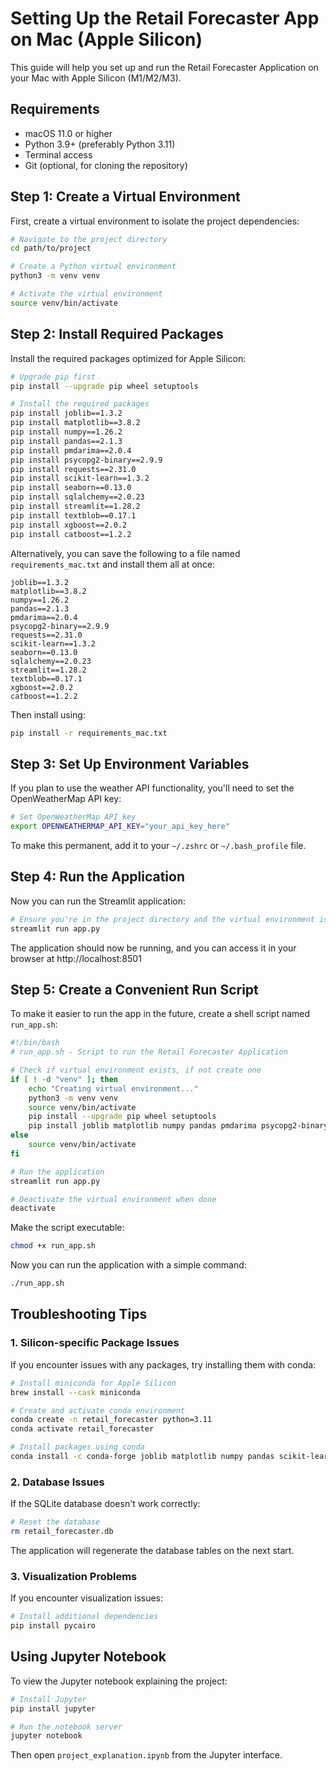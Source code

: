 # Setting Up the Retail Forecaster App on Mac (Apple Silicon)

This guide will help you set up and run the Retail Forecaster Application on your Mac with Apple Silicon (M1/M2/M3).

## Requirements

- macOS 11.0 or higher
- Python 3.9+ (preferably Python 3.11)
- Terminal access
- Git (optional, for cloning the repository)

## Step 1: Create a Virtual Environment

First, create a virtual environment to isolate the project dependencies:

```bash
# Navigate to the project directory
cd path/to/project

# Create a Python virtual environment
python3 -m venv venv

# Activate the virtual environment
source venv/bin/activate
```

## Step 2: Install Required Packages

Install the required packages optimized for Apple Silicon:

```bash
# Upgrade pip first
pip install --upgrade pip wheel setuptools

# Install the required packages
pip install joblib==1.3.2
pip install matplotlib==3.8.2
pip install numpy==1.26.2
pip install pandas==2.1.3
pip install pmdarima==2.0.4
pip install psycopg2-binary==2.9.9
pip install requests==2.31.0
pip install scikit-learn==1.3.2
pip install seaborn==0.13.0
pip install sqlalchemy==2.0.23
pip install streamlit==1.28.2
pip install textblob==0.17.1
pip install xgboost==2.0.2
pip install catboost==1.2.2
```

Alternatively, you can save the following to a file named `requirements_mac.txt` and install them all at once:

```
joblib==1.3.2
matplotlib==3.8.2
numpy==1.26.2
pandas==2.1.3
pmdarima==2.0.4
psycopg2-binary==2.9.9
requests==2.31.0
scikit-learn==1.3.2
seaborn==0.13.0
sqlalchemy==2.0.23
streamlit==1.28.2
textblob==0.17.1
xgboost==2.0.2
catboost==1.2.2
```

Then install using:

```bash
pip install -r requirements_mac.txt
```

## Step 3: Set Up Environment Variables

If you plan to use the weather API functionality, you'll need to set the OpenWeatherMap API key:

```bash
# Set OpenWeatherMap API key
export OPENWEATHERMAP_API_KEY="your_api_key_here"
```

To make this permanent, add it to your `~/.zshrc` or `~/.bash_profile` file.

## Step 4: Run the Application

Now you can run the Streamlit application:

```bash
# Ensure you're in the project directory and the virtual environment is activated
streamlit run app.py
```

The application should now be running, and you can access it in your browser at http://localhost:8501

## Step 5: Create a Convenient Run Script

To make it easier to run the app in the future, create a shell script named `run_app.sh`:

```bash
#!/bin/bash
# run_app.sh - Script to run the Retail Forecaster Application

# Check if virtual environment exists, if not create one
if [ ! -d "venv" ]; then
    echo "Creating virtual environment..."
    python3 -m venv venv
    source venv/bin/activate
    pip install --upgrade pip wheel setuptools
    pip install joblib matplotlib numpy pandas pmdarima psycopg2-binary requests scikit-learn seaborn sqlalchemy streamlit textblob xgboost catboost
else
    source venv/bin/activate
fi

# Run the application
streamlit run app.py

# Deactivate the virtual environment when done
deactivate
```

Make the script executable:

```bash
chmod +x run_app.sh
```

Now you can run the application with a simple command:

```bash
./run_app.sh
```

## Troubleshooting Tips

### 1. Silicon-specific Package Issues

If you encounter issues with any packages, try installing them with conda:

```bash
# Install miniconda for Apple Silicon
brew install --cask miniconda

# Create and activate conda environment
conda create -n retail_forecaster python=3.11
conda activate retail_forecaster

# Install packages using conda
conda install -c conda-forge joblib matplotlib numpy pandas scikit-learn seaborn sqlalchemy streamlit xgboost
```

### 2. Database Issues

If the SQLite database doesn't work correctly:

```bash
# Reset the database
rm retail_forecaster.db
```

The application will regenerate the database tables on the next start.

### 3. Visualization Problems

If you encounter visualization issues:

```bash
# Install additional dependencies
pip install pycairo
```

## Using Jupyter Notebook

To view the Jupyter notebook explaining the project:

```bash
# Install Jupyter
pip install jupyter

# Run the notebook server
jupyter notebook
```

Then open `project_explanation.ipynb` from the Jupyter interface.